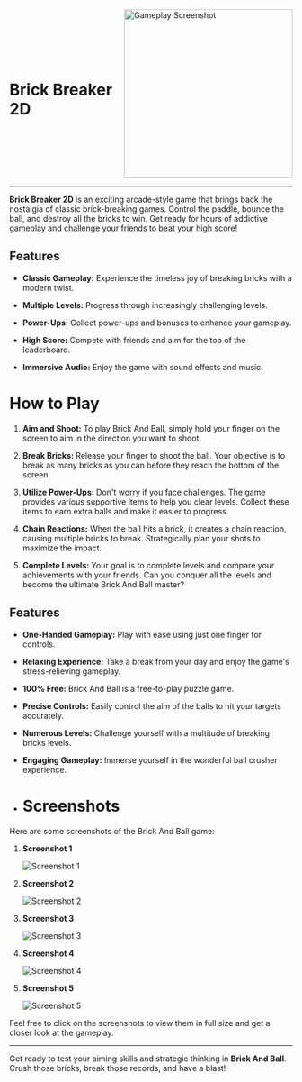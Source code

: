 <div style="display: flex; align-items: center; justify-content: space-between;">
  <h1>Brick Breaker 2D</h1>
  <img src="3.png" alt="Gameplay Screenshot" width="300">
</div>

---

**Brick Breaker 2D** is an exciting arcade-style game that brings back the nostalgia of classic brick-breaking games. Control the paddle, bounce the ball, and destroy all the bricks to win. Get ready for hours of addictive gameplay and challenge your friends to beat your high score!


## Features

- **Classic Gameplay:** Experience the timeless joy of breaking bricks with a modern twist.

- **Multiple Levels:** Progress through increasingly challenging levels.

- **Power-Ups:** Collect power-ups and bonuses to enhance your gameplay.

- **High Score:** Compete with friends and aim for the top of the leaderboard.

- **Immersive Audio:** Enjoy the game with sound effects and music.
  
# How to Play

1. **Aim and Shoot:** To play Brick And Ball, simply hold your finger on the screen to aim in the direction you want to shoot.

2. **Break Bricks:** Release your finger to shoot the ball. Your objective is to break as many bricks as you can before they reach the bottom of the screen.

3. **Utilize Power-Ups:** Don't worry if you face challenges. The game provides various supportive items to help you clear levels. Collect these items to earn extra balls and make it easier to progress.

4. **Chain Reactions:** When the ball hits a brick, it creates a chain reaction, causing multiple bricks to break. Strategically plan your shots to maximize the impact.

5. **Complete Levels:** Your goal is to complete levels and compare your achievements with your friends. Can you conquer all the levels and become the ultimate Brick And Ball master?

## Features

- **One-Handed Gameplay:** Play with ease using just one finger for controls.

- **Relaxing Experience:** Take a break from your day and enjoy the game's stress-relieving gameplay.

- **100% Free:** Brick And Ball is a free-to-play puzzle game.

- **Precise Controls:** Easily control the aim of the balls to hit your targets accurately.

- **Numerous Levels:** Challenge yourself with a multitude of breaking bricks levels.

- **Engaging Gameplay:** Immerse yourself in the wonderful ball crusher experience.

- # Screenshots

Here are some screenshots of the Brick And Ball game:

1. **Screenshot 1**
   
   ![Screenshot 1](s1.png)

2. **Screenshot 2**

   ![Screenshot 2](s2.png)

3. **Screenshot 3**

   ![Screenshot 3](s3.png)

4. **Screenshot 4**

   ![Screenshot 4](s4.png)

5. **Screenshot 5**

   ![Screenshot 5](s5.png)

Feel free to click on the screenshots to view them in full size and get a closer look at the gameplay.


---

Get ready to test your aiming skills and strategic thinking in **Brick And Ball**. Crush those bricks, break those records, and have a blast!
